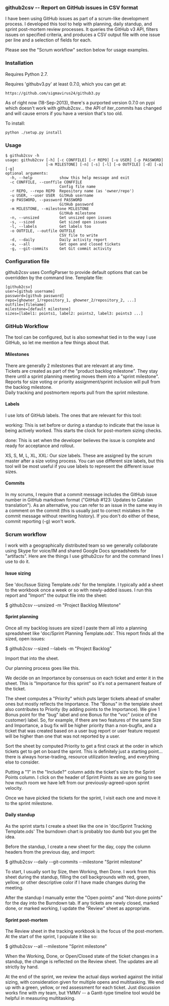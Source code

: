 ### github2csv -- Report on GitHub issues in CSV format ###

I have been using GitHub issues as part of a scrum-like development 
process.  I developed this tool to help with planning, daily standup, and
sprint post-mortem review processes.   It queries the GitHub v3 API,
filters issues on specified criteria, and produces a CSV output file with
one issue per line and a selection of fields for each.  

Please see the "Scrum workflow" section below for usage examples. 


### Installation # 

Requires Python 2.7.

Requires 'githubv3.py' at least 0.7.0, which you can get at: 

    https://github.com/sigmavirus24/github3.py

As of right now (18-Sep-2013), there's a purported version 0.7.0 on pypi
which doesn't work with github2csv... the API of iter_commits has changed
and will cause errors if you have a version that's too old.

To install: 

    python ./setup.py install 

### Usage # 

``` 
$ github2csv -h
usage: github2csv [-h] [-c CONFFILE] [-r REPO] [-u USER] [-p PASSWORD]
                  [-m MILESTONE] [-n] [-s] [-l] [-o OUTFILE] [-d] [-a] [-g]
optional arguments:
  -h, --help            show this help message and exit
  -c CONFFILE, --conffile CONFFILE
                        Config file name
  -r REPO, --repo REPO  Repository name (as 'owner/repo')
  -u USER, --user USER  GitHub username
  -p PASSWORD, --password PASSWORD
                        GitHub password
  -m MILESTONE, --milestone MILESTONE
                        GitHub milestone
  -n, --unsized         Get unsized open issues
  -s, --sized           Get sized open issues
  -l, --labels          Get labels too
  -o OUTFILE, --outfile OUTFILE
                        CSV file to write
  -d, --daily           Daily activity report
  -a, --all             Get open and closed tickets
  -g, --git-commits     Get Git commit activity
```

### Configuration file ###

github2csv uses ConfigParser to provide default options that can be
overridden by the command line.  Template file: 

    [github2csv]
    user=[github username]
    password=[github password] 
    repo=[ghowner_1/repository_1, ghowner_2/repository_2, ...] 
    outfile=[filename] 
    milestone=[default milestone] 
    sizes=[label1: points1, label2: points2, label3: points3 ...]


### GitHub Workflow # 

The tool can be configured, but is also somewhat tied in to the way I use
GitHub, so let me mention a few things about that. 

#### Milestones ####

There are generally 2 milestones that are relevant at any time.  
Tickets are created as part of the "product backlog milestone". 
They stay there until a sprint planning meeting moves them into a 
"sprint milestone".  Reports for size voting or priority
assignment/sprint inclusion will pull from the backlog milestone.  
Daily tracking and postmortem reports pull from the sprint milestone. 

#### Labels #### 

I use lots of GitHub labels.  The ones that are relevant for this tool: 

   working: This is set before or during a standup to indicate that the 
            issue is being actively worked.  This starts the clock for 
            post-mortem sizing checks.  

   done:    This is set when the developer believes the issue is complete
            and ready for acceptance and rollout.  

   XS, S, M, L, XL, XXL: Our size labels.  These are assigned by the 
            scrum master after a size voting process.  You can use
            different size labels, but this tool will be most useful if
            you use labels to represent the different issue sizes. 

#### Commits #### 

In my scrums, I require that a commit message includes the GitHub issue
number in GitHub markdown format ("GitHub #123: Updates to Catalan
translation").  As an alternative, you can refer to an issue in the same
way in a comment on the commit (this is usually just to correct mistakes in
the commit message without rewriting history).  If you don't do either of
these, commit reporting (-g) won't work. 

### Scrum workflow ###

I work with a geographically distributed team so we generally collaborate
using Skype for voice/IM and shared Google Docs spreadsheets for
"artifacts".  Here are the things I use github2csv for and the command
lines I use to do it.

#### Issue sizing ####

See 'doc/Issue Sizing Template.ods' for the template.  I typically add a
sheet to the workbook once a week or so with newly-added issues.  I run
this report and "Import" the output file into the sheet: 

  $ github2csv --unsized -m "Project Backlog Milestone"


#### Sprint planning ####

Once all my backlog issues are sized I paste them all into a planning
spreadsheet like 'doc/Sprint Planning Template.ods'.  This report finds all
the sized, open issues: 

  $ github2csv --sized --labels -m "Project Backlog" 

Import that into the sheet. 

Our planning process goes like this.  

We decide on an Importance by consensus on each ticket and enter it in the
sheet.  This is "Importance for this sprint" so it's not a permanent
feature of the ticket.  

The sheet computes a "Priority" which puts larger tickets ahead of smaller
ones but mostly reflects the Importance.  The "Bonus" in the template sheet
also contributes to Priority (by adding points to the Importance).  We give
1 Bonus point for the "bug" label and one Bonus for the "voc" (voice of the
customer) label.  So, for example, if there are two features of the same
Size and Importance, a bug fix will be higher priority than a non-bugfix,
and a ticket that was created based on a user bug report or user feature
request will be higher than one that was not reported by a user. 

Sort the sheet by computed Priority to get a first crack at the order in
which tickets get to get on board the sprint.  This is definitely just a
starting point... there is always horse-trading, resource utilization
leveling, and everything else to consider. 

Putting a "1" in the "Include?" column adds the ticket's size to the Sprint
Points column.  I click on the header of Sprint Points as we are going to
see how much room we have left from our previously-agreed-upon sprint
velocity. 

Once we have picked the tickets for the sprint, I visit each one and move
it to the sprint milestone.  

#### Daily standup  #### 

As the sprint starts I create a sheet like the one in 
'doc/Sprint Tracking Template.ods'  The burndown chart is probably too 
dumb but you get the idea.  

Before the standup, I create a new sheet for the day, copy the column
headers from the previous day, and import: 

 $ github2csv --daily --git-commits --milestone "Sprint milestone"

To start, I usually sort by Size, then Working, then Done.  I work from
this sheet during the standup, filling the cell backgrounds with red,
green, yellow, or other descriptive color if I have made changes during the
meeting. 

After the standup I manually enter the "Open points" and "Not-done points"
for the day into the Burndown tab.  If any tickets are newly closed, marked
done, or marked working, I update the "Review" sheet as appropriate.  

#### Sprint post-mortem #### 

The Review sheet in the tracking workbook is the focus of the post-mortem.
At the start of the sprint, I populate it like so: 

 $ github2csv --all --milestone "Sprint milestone" 
 
When the Working, Done, or Open/Closed state of the ticket changes in a
standup, the change is reflected on the Review sheet.  The updates are all
strictly by hand.

At the end of the sprint, we review the actual days worked against the
initial sizing, with consideration given for multiple opens and
multitasking.  We end up with a green, yellow, or red assessment for each
ticket.  Just discussion works fine with my team, but YMMV -- a Gantt-type
timeline tool would be helpful in measuring multitasking. 


